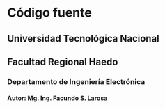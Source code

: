 # Código fuente
## Universidad Tecnológica Nacional
## Facultad Regional Haedo
### Departamento de Ingeniería Electrónica

#### Autor: Mg. Ing. Facundo S. Larosa
